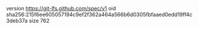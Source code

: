 version https://git-lfs.github.com/spec/v1
oid sha256:215f6ee605057194c9ef2f362a464a566b6d0305fbfaaed0edd19ff4c3deb37a
size 762
